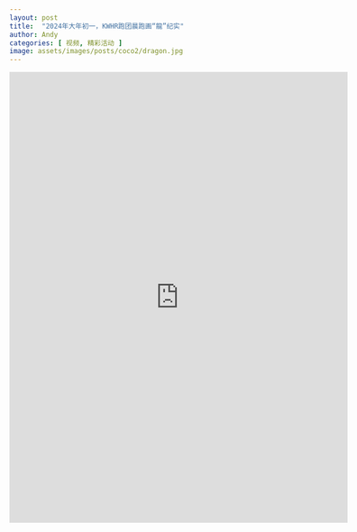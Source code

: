 ```yaml
---
layout: post
title:  "2024年大年初一，KWHR跑团晨跑画“龍”纪实"
author: Andy
categories: [ 视频, 精彩活动 ]
image: assets/images/posts/coco2/dragon.jpg
---
```


<iframe width="600" height="800" src="http://xhslink.com/k1J5PB" title="YouTube video player" frameborder="0" allow="accelerometer; autoplay; clipboard-write; encrypted-media; gyroscope; picture-in-picture; web-share" allowfullscreen></iframe>

